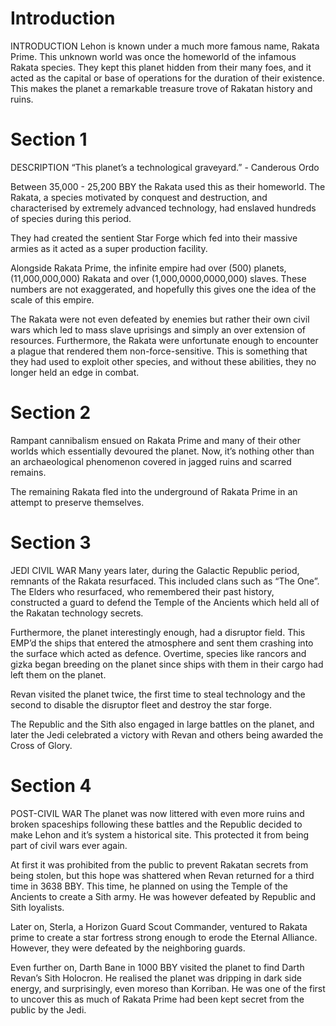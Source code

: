 # Introduction

INTRODUCTION
Lehon is known under a much more famous name, Rakata Prime.
This unknown world was once the homeworld of the infamous Rakata species.
They kept this planet hidden from their many foes, and it acted as the capital or base of operations for the duration of their existence.
This makes the planet a remarkable treasure trove of Rakatan history and ruins.

# Section 1

DESCRIPTION
“This planet’s a technological graveyard.” - Canderous Ordo

Between 35,000 - 25,200 BBY the Rakata used this as their homeworld.
The Rakata, a species motivated by conquest and destruction, and characterised by extremely advanced technology, had enslaved hundreds of species during this period.

They had created the sentient Star Forge which fed into their massive armies as it acted as a super production facility.

Alongside Rakata Prime, the infinite empire had over (500) planets, (11,000,000,000) Rakata and over (1,000,0000,0000,000) slaves.
These numbers are not exaggerated, and hopefully this gives one the idea of the scale of this empire.

The Rakata were not even defeated by enemies but rather their own civil wars which led to mass slave uprisings and simply an over extension of resources.
Furthermore, the Rakata were unfortunate enough to encounter a plague that rendered them non-force-sensitive.
This is something that they had used to exploit other species, and without these abilities, they no longer held an edge in combat.

# Section 2

Rampant cannibalism ensued on Rakata Prime and many of their other worlds which essentially devoured the planet.
Now, it’s nothing other than an archaeological phenomenon covered in jagged ruins and scarred remains.

The remaining Rakata fled into the underground of Rakata Prime in an attempt to preserve themselves.

# Section 3

JEDI CIVIL WAR
Many years later, during the Galactic Republic period, remnants of the Rakata resurfaced.
This included clans such as “The One”.
The Elders who resurfaced, who remembered their past history, constructed a guard to defend the Temple of the Ancients which held all of the Rakatan technology secrets.

Furthermore, the planet interestingly enough, had a disruptor field.
This EMP’d the ships that entered the atmosphere and sent them crashing into the surface which acted as defence.
Overtime, species like rancors and gizka began breeding on the planet since ships with them in their cargo had left them on the planet.

Revan visited the planet twice, the first time to steal technology and the second to disable the disruptor fleet and destroy the star forge.

The Republic and the Sith also engaged in large battles on the planet, and later the Jedi celebrated a victory with Revan and others being awarded the Cross of Glory.

# Section 4

POST-CIVIL WAR
The planet was now littered with even more ruins and broken spaceships following these battles and the Republic decided to make Lehon and it’s system a historical site.
This protected it from being part of civil wars ever again.

At first it was prohibited from the public to prevent Rakatan secrets from being stolen, but this hope was shattered when Revan returned for a third time in 3638 BBY.
This time, he planned on using the Temple of the Ancients to create a Sith army.
He was however defeated by Republic and Sith loyalists.

Later on, Sterla, a Horizon Guard Scout Commander, ventured to Rakata prime to create a star fortress strong enough to erode the Eternal Alliance.
However, they were defeated by the neighboring guards.

Even further on, Darth Bane in 1000 BBY visited the planet to find Darth Revan’s Sith Holocron.
He realised the planet was dripping in dark side energy, and surprisingly, even moreso than Korriban.
He was one of the first to uncover this as much of Rakata Prime had been kept secret from the public by the Jedi.
